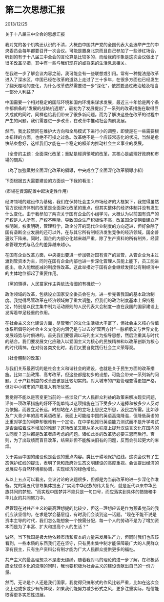 # 第二次思想汇报
2013/12/25

关于十八届三中全会的思想汇报

我对党的各个机构还认识的不清，大概由中国共产党的全国代表大会选举产生的中央委员会每年都要召开一次会议。可能是置身北京而且自己参加了一些涉红场合，听到的有于十八届三中全会的言论算是比较多的，而给我的印象是这次会议做出了很多改革举措，其中有一些与我们现在的或将来的生活息息相关。

在我进一步了解会议内容之前，我可能会有一些联想或引用。常有一种提法是改革进入了深水区，中国已经在改革的道路上走过了三十多年，在很多方面也已经发生了翻天覆地的变化，为什么改革依然需要进一步"深化"，依然要通过政治触及相当一部分人利益？

中国需要一个相对稳定的国际环境和国内环境来谋求发展，最近三十年恰是两个条件都俱备的"发展的战略机遇期"，最初为了发展提出了一系列的改革措施在取得巨大成就的同时，同样也给我们带来了很多新问题。而为了解决这些在改革的过程中产生的问题，我们需要进一步改革，在改革中推动社会向前发展。

然而，我比较赞同在维护大方向和全局模式下进行小的调整，即使是在一些需要根本扭转的方面，也绝不可操之过急。改革绝不是一个应该常态化的状况，当然是愈快结束愈好，这样我们才能在一个稳定的框架内推动社会主义事业的发展。

（全會的主題：全面深化改革；重點是經濟領域的改革，其核心是處理好政府和市場的關系）

（為了加強黨對全面深化改革的領導，中央成立了全面深化改革領導小組）

下面根据五大需要建设的方面谈一下我的看法：

(市場在資源配置中起決定性作用)

经济领域的建设作为基础，我们在保持社会主义市场经济的大框架下，我觉得虽然官方说经济体制的改革是全面深化改革的重点，但其实整体的经济体制并没有发生什么变化。由于我参加了两次关于国有企业的小组学习，大概认为以前国有资产的产权是人人所有，产权不明晰，导致国企生产积极性不高，改革国企便朝着建立产权明晰，权责明确，管理科学，政企分开的现代企业制度的方向迈进，但好象除了国有垄断企业发展的还可以外，在与其它所有制经济发生竞争的经济领域，国企普遍败下阵来。同时，国企的内部分化越来越严重，除了生产资料的所有制外，经营和管理方式与私企的差异越来越小。

在国有企业改革方面，中央提出要进一步加强对国有资产的监管，从管企业为主过渡到管资本为主，同时在国有企业内部也进一步深化管理人员能上能下，员工能进能出，收入能增能减的制度性改革。这此举措对于国有企业继续发挥公有制经济中的主体地位都起了重要作用。

（黨的領導，人民當家作主與依法治國的有機統一）

政治领域的改革，包括设立国家安全委员会在内，进一步完善我国的基本政治制度。我觉得尽管改革在经济领域做了重大调整，但我们的政治制度基本上保持稳定，特别是以民主集中制为活动原则的人民代表大会制度一直在我国的国家建设上发挥着举足轻重的作用。

在社会主义文化建设方面，尽管我们的文化生活极大丰富了，但社会主义核心价值体系所倡导的社会主义文化的内涵仍是与过去的"双百方针"一脉相承又与世界文化发展趋势与时俱进的。首先我们要强调以马列主义为指导思想，然后注重其与时代的结合。我们要发展文化应融入以爱国主义为核心的民族精神和以改革创新为核心的时代精神。在对待各类文化时，我们又要自觉践行社会主义荣辱观。

（社會體制的改革）

与我们关系最密切的是社会主义和谐社会的建设，也就是关于民生方面的改革措施。比如二胎政策、高考改革，但这些都是初步的设想，可能会带来一系列新的问题。关于户籍制度的改革应该是比较切实的。对大城市的户籍管理变得更加严格，但对中小城市的户籍准入有所放宽。

我觉得不能以是否变更当前的一些涉及广大人民群众利益的政策来解决现实问题，评价一项改革措施的好坏不能单纯以这项措施在当下受多少人追捧和被多少人反对为依据，而要立足长远，时刻站在人民的立场上思民之所思，汲民之所需。比如涉及广大青少年的高考英语改革，表面上可能给中国的英语高烧降温，但降低英语的比重对学生的利弊却很难有一个定论。在中学也推行英语能力测试而不是升学考试是否面临着成本增加的难题？这场改革又能从多大程度上提升汉语言文化在国内的认同度？这些都是改革者应考虑的问题。诸如此类的改革势必要三思而后行。否则，为了出政绩而盲目改革，结果非但不能解决旧有的问题，反而会引起更大的麻烦。

关于美丽中国的建设也是会议的重点内容。类比于耕地保护红线，这次会议有了生态保护红线的提法，表明了党和政府对生态文明建设的高度重视。会议提出经济的发展应与自然环境相协调，实现经济的绿色增长。

从以上五点可以看出，会议讨论的议题很多，但都是为当前改革的进一步深化作准备。党的第五代领导集体提出了"实现中华民族的伟大复兴，就是近代以来中华民族共同的梦想。"而实现中国梦并不能只是一句口号，而应落实到具体的措施和中华儿女的共同努力中。

尽管现在对共产主义的最高理想提的比较少，但这一理想应该是作为预备党员的我们应该坚信的。在求是学会基层组，有时我们会谈到这一话题。"现在不能不说是资本主导的时代，我们怎么能想象一个按需分配，每一个人的劳动不是为了增加资本而是为了丰富、扩大和提高个人的生活？"

诚然，当下我国是极大地依赖市场和资本的力量来发展生产力，但同时我们也应该看到，一些本质的东西我们还在坚守，只有民主集中制才能保障最广大的人民群众享有民主，只有生产资料公有制才能为广大人民群众提供更多的福祉。

共产主义的最高理想决不是虚无缥缈，随着我对马的理论的进一步了解，在积极适应全球资本化的浪潮的同时，我也要积极为社会主义的建设贡献出自己的一份力量。

然而，无论是个人还是我们国家，我觉得只搞形式的作风比较严重，比如在这次会议上也或多或少有所体现，如果我们能努力减少形式之风，更多注重实际，相信能取得更多实质性进展。
